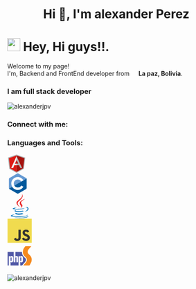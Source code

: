 <h1 align="center">Hi 👋, I'm alexander Perez</h1>
<h1><img src="https://emojis.slackmojis.com/emojis/images/1531849430/4246/blob-sunglasses.gif?1531849430" width="30"/> Hey, Hi guys!!.</h1>
<p>Welcome to my page! </br> I'm, Backend and FrontEnd developer from <img src="https://image.flaticon.com/icons/svg/197/197587.svg" width="13"/> <b>La paz, Bolivia</b>.
<h3>I am full stack developer</h3>
<p align="left"> <img src="https://komarev.com/ghpvc/?username=alexanderjpv" alt="alexanderjpv" /> </p>
<h3 align="left">Connect with me:</h3>
<h3 align="left">Languages and Tools:</h3>
<p align="left">
<a href="https://angular.io" target="_blank">
    <svg viewBox="0 0 1500 128">
    <path fill="#B3B3B3" d="M63.81 1.026l-59.257 20.854 9.363 77.637 49.957 27.457 50.214-27.828 9.36-77.635z"></path><path fill="#A6120D" d="M117.536 25.998l-53.864-18.369v112.785l45.141-24.983z"></path><path fill="#DD1B16" d="M11.201 26.329l8.026 69.434 44.444 24.651v-112.787z"></path><path fill="#F2F2F2" d="M78.499 67.67l-14.827 6.934h-15.628l-7.347 18.374-13.663.254 36.638-81.508 14.827 55.946zm-1.434-3.491l-13.295-26.321-10.906 25.868h10.807l13.394.453z"></path><path fill="#B3B3B3" d="M63.671 11.724l.098 26.134 12.375 25.888h-12.446l-.027 10.841 17.209.017 8.042 18.63 13.074.242z"></path>
    </svg>
</a>
<a href="https://www.cprogramming.com/" target="_blank">
    <svg viewBox="0 0 1328 128">
    <g><path fill="#659AD3" d="M115.4 30.7l-48.3-27.8c-.8-.5-1.9-.7-3.1-.7-1.2 0-2.3.3-3.1.7l-48 27.9c-1.7 1-2.9 3.5-2.9 5.4v55.7c0 1.1.2 2.4 1 3.5l106.8-62c-.6-1.2-1.5-2.1-2.4-2.7z"></path><path fill="#03599C" d="M10.7 95.3c.5.8 1.2 1.5 1.9 1.9l48.2 27.9c.8.5 1.9.7 3.1.7 1.2 0 2.3-.3 3.1-.7l48-27.9c1.7-1 2.9-3.5 2.9-5.4v-55.7c0-.9-.1-1.9-.6-2.8l-106.6 62z"></path><path fill="#fff" d="M85.3 76.1c-4.2 7.4-12.2 12.4-21.3 12.4-13.5 0-24.5-11-24.5-24.5s11-24.5 24.5-24.5c9.1 0 17.1 5 21.3 12.5l13-7.5c-6.8-11.9-19.6-20-34.3-20-21.8 0-39.5 17.7-39.5 39.5s17.7 39.5 39.5 39.5c14.6 0 27.4-8 34.2-19.8l-12.9-7.6z"></path></g>
    </svg>
</a>
<a href="https://www.java.com" target="_blank">
<svg viewBox="0 0 1128 128">
<path fill="#0074BD" d="M47.617 98.12s-4.767 2.774 3.397 3.71c9.892 1.13 14.947.968 25.845-1.092 0 0 2.871 1.795 6.873 3.351-24.439 10.47-55.308-.607-36.115-5.969zM44.629 84.455s-5.348 3.959 2.823 4.805c10.567 1.091 18.91 1.18 33.354-1.6 0 0 1.993 2.025 5.132 3.131-29.542 8.64-62.446.68-41.309-6.336z"></path><path fill="#EA2D2E" d="M69.802 61.271c6.025 6.935-1.58 13.17-1.58 13.17s15.289-7.891 8.269-17.777c-6.559-9.215-11.587-13.792 15.635-29.58 0 .001-42.731 10.67-22.324 34.187z"></path><path fill="#0074BD" d="M102.123 108.229s3.529 2.91-3.888 5.159c-14.102 4.272-58.706 5.56-71.094.171-4.451-1.938 3.899-4.625 6.526-5.192 2.739-.593 4.303-.485 4.303-.485-4.953-3.487-32.013 6.85-13.743 9.815 49.821 8.076 90.817-3.637 77.896-9.468zM49.912 70.294s-22.686 5.389-8.033 7.348c6.188.828 18.518.638 30.011-.326 9.39-.789 18.813-2.474 18.813-2.474s-3.308 1.419-5.704 3.053c-23.042 6.061-67.544 3.238-54.731-2.958 10.832-5.239 19.644-4.643 19.644-4.643zM90.609 93.041c23.421-12.167 12.591-23.86 5.032-22.285-1.848.385-2.677.72-2.677.72s.688-1.079 2-1.543c14.953-5.255 26.451 15.503-4.823 23.725 0-.002.359-.327.468-.617z"></path><path fill="#EA2D2E" d="M76.491 1.587s12.968 12.976-12.303 32.923c-20.266 16.006-4.621 25.13-.007 35.559-11.831-10.673-20.509-20.07-14.688-28.815 8.548-12.834 32.229-19.059 26.998-39.667z"></path><path fill="#0074BD" d="M52.214 126.021c22.476 1.437 57-.8 57.817-11.436 0 0-1.571 4.032-18.577 7.231-19.186 3.612-42.854 3.191-56.887.874 0 .001 2.875 2.381 17.647 3.331z"></path>
</svg></a>
<a href="https://developer.mozilla.org/en-US/docs/Web/JavaScript" target="_blank">
<svg viewBox="0 0 1128 128">
<path fill="#F0DB4F" d="M1.408 1.408h125.184v125.185h-125.184z"></path><path fill="#323330" d="M116.347 96.736c-.917-5.711-4.641-10.508-15.672-14.981-3.832-1.761-8.104-3.022-9.377-5.926-.452-1.69-.512-2.642-.226-3.665.821-3.32 4.784-4.355 7.925-3.403 2.023.678 3.938 2.237 5.093 4.724 5.402-3.498 5.391-3.475 9.163-5.879-1.381-2.141-2.118-3.129-3.022-4.045-3.249-3.629-7.676-5.498-14.756-5.355l-3.688.477c-3.534.893-6.902 2.748-8.877 5.235-5.926 6.724-4.236 18.492 2.975 23.335 7.104 5.332 17.54 6.545 18.873 11.531 1.297 6.104-4.486 8.08-10.234 7.378-4.236-.881-6.592-3.034-9.139-6.949-4.688 2.713-4.688 2.713-9.508 5.485 1.143 2.499 2.344 3.63 4.26 5.795 9.068 9.198 31.76 8.746 35.83-5.176.165-.478 1.261-3.666.38-8.581zm-46.885-37.793h-11.709l-.048 30.272c0 6.438.333 12.34-.714 14.149-1.713 3.558-6.152 3.117-8.175 2.427-2.059-1.012-3.106-2.451-4.319-4.485-.333-.584-.583-1.036-.667-1.071l-9.52 5.83c1.583 3.249 3.915 6.069 6.902 7.901 4.462 2.678 10.459 3.499 16.731 2.059 4.082-1.189 7.604-3.652 9.448-7.401 2.666-4.915 2.094-10.864 2.07-17.444.06-10.735.001-21.468.001-32.237z"></path>
</svg>
</a>
<a href="https://www.php.net" target="_blank">
<svg viewBox="0 0 1128 128">
<path fill="#5058A6" d="M67.145 94.463c1.973 2.56 3.948 3.66 6.325 3.66 4.13 0 7.726-3.543 7.726-8.892V74.946c0-6.33-3.19-9.81-7.726-9.81-2.552 0-5.34 1.445-7.203 4.577v-3.714h-7.95V114H16.833V94.463c1.973 2.56 3.95 3.66 6.33 3.66 4.127 0 7.725-3.543 7.725-8.892V74.946c0-6.33-3.188-9.81-7.724-9.81-2.555 0-5.344 1.445-7.203 4.577v-3.714H8.01V114H1.614V43.646h31.533v53.607h8.827V75.237c0-1.803.747-2.903 2.44-2.903 1.514 0 2.32.928 2.32 2.903v22.015h8.832V72.217c0-4.88-3.255-7.083-7.033-7.083-2.326 0-4.82.752-6.56 2.957V43.647H75.97c-.005.12-.016.213-.016.335l.1 2.992c0 4.374 2.107 9.736 3.15 12.116 0 0 2.994 6.14 5.312 8.55 2.313 2.405 4.018 4.207 5.982 6.103 1.82 1.745 3.528 3.4 4.45 4.537 1.532 1.893 1.628 3.51 1.766 5.86.27 4.58-1.412 7.237-4.012 10.78-2.646 3.61-4.097 5.17-5.778 6.978-.843.912-1.723 1.858-2.776 3.076l-.848.982c-1.694 1.952-3.124 3.61-4.337 5.13L76.253 114h-9.107V94.463zm5.222-7.03v-11.27c0-2.497-.87-3.83-2.608-3.83-1.748 0-2.614 1.333-2.614 3.83v11.27c0 2.5.867 3.662 2.613 3.662 1.738 0 2.607-1.162 2.607-3.662zm-50.312 0v-11.27c0-2.497-.867-3.83-2.606-3.83-1.745 0-2.617 1.333-2.617 3.83v11.27c0 2.5.872 3.662 2.616 3.662 1.738 0 2.605-1.162 2.605-3.662z"></path><path fill="#F58A1F" d="M119.32 19.977c2.028-2.348 3.7-4.25 5.072-5.977H93.63c-1.83 2.337-5.547 6.84-7.67 10.837-2.8 5.288-5.11 9.258-5.335 18.994l.098 3.14c0 4.64 3.326 11.458 3.326 11.458.517 1.212 2.272 3.765 3.394 5.325h-.026c.372.492.614.808.614.808 3.315 3.798 8.333 8.04 10.547 10.77 2.59 3.2 2.655 6.194 2.79 8.523.38 6.3-2.174 10.103-4.902 13.826-4.12 5.622-5.61 6.667-8.782 10.347-2.026 2.343-3.69 4.243-5.065 5.972h31.78c1.867-2.402 4.515-6.818 6.65-10.838 2.802-5.288 5.113-9.26 5.336-18.99l-.1-3.14c0-4.64-3.32-11.464-3.32-11.464-.52-1.21-2.275-3.752-3.405-5.323h.025a49.958 49.958 0 0 0-.612-.808c-3.307-3.797-8.333-8.04-10.54-10.768-2.59-3.197-2.663-6.19-2.8-8.528-.376-6.302 2.174-10.103 4.902-13.826 4.126-5.617 5.612-6.667 8.784-10.34z"></path>
</svg>
</a>
</p>

<p><img align="center" src="https://github-readme-stats.vercel.app/api/top-langs/?username=alexanderjpv&layout=compact" alt="alexanderjpv" /></p>

<!--
**alexanderJPV/alexanderJPV** is a ✨ _special_ ✨ repository because its `README.md` (this file) appears on your GitHub profile.

Here are some ideas to get you started:

- 🔭 I’m currently working on ...
- 🌱 I’m currently learning ...
- 👯 I’m looking to collaborate on ...
- 🤔 I’m looking for help with ...
- 💬 Ask me about ...
- 📫 How to reach me: ...
- 😄 Pronouns: ...
- ⚡ Fun fact: ...
-->
